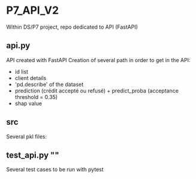 # P7_API_V2
Within DS/P7 project, repo dedicated to API (FastAPI)

## api.py ##

API created with FastAPI
Creation of several path in order to get in the API:
- id list
- client details
- 'pd.describe' of the dataset
- prediction (crédit accepté ou refusé) + predict_proba (acceptance threshold = 0.35)
- shap value

## src ##

Several pkl files:



## test_api.py ""

Several test cases to be run with pytest


